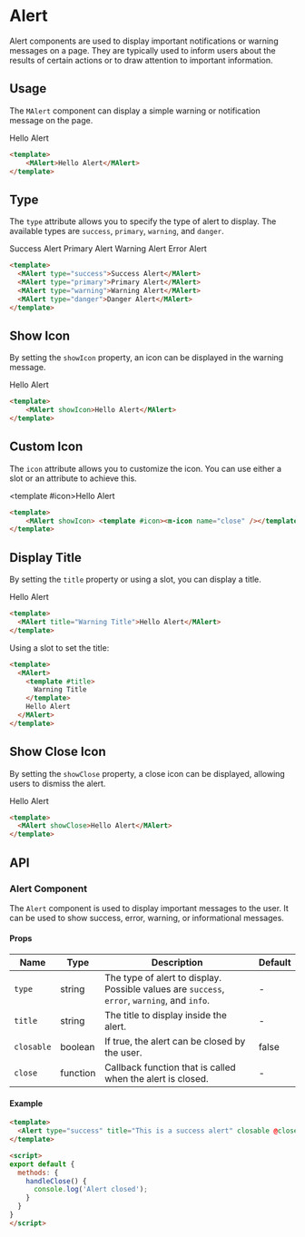 # Alert

Alert components are used to display important notifications or warning messages on a page. They are typically used to inform users about the results of certain actions or to draw attention to important information.

## Usage

The `MAlert` component can display a simple warning or notification message on the page.

<MAlert>Hello Alert</MAlert>

```html
<template>
    <MAlert>Hello Alert</MAlert>
</template>
```

## Type

The `type` attribute allows you to specify the type of alert to display. The available types are `success`, `primary`, `warning`, and `danger`.

<MAlert type="success">Success Alert</MAlert>
<MAlert type="primary">Primary Alert</MAlert>
<MAlert type="warning">Warning Alert</MAlert>
<MAlert type="danger">Error Alert</MAlert>

```html
<template>
  <MAlert type="success">Success Alert</MAlert>
  <MAlert type="primary">Primary Alert</MAlert>
  <MAlert type="warning">Warning Alert</MAlert>
  <MAlert type="danger">Danger Alert</MAlert>
</template>
```

## Show Icon

By setting the `showIcon` property, an icon can be displayed in the warning message.

<MAlert showIcon>Hello Alert</MAlert>

```html
<template>
    <MAlert showIcon>Hello Alert</MAlert>
</template>
```

## Custom Icon

The `icon` attribute allows you to customize the icon. You can use either a slot or an attribute to achieve this.

<MAlert showIcon> <template #icon><m-icon name="close" /></template>Hello Alert</MAlert>

```html
<template>
    <MAlert showIcon> <template #icon><m-icon name="close" /></template>Hello Alert</MAlert>
</template>
```

## Display Title

By setting the `title` property or using a slot, you can display a title.

<MAlert title="Warning Title">Hello Alert</MAlert>

```html
<template>
  <MAlert title="Warning Title">Hello Alert</MAlert>
</template>
```

Using a slot to set the title:

```html
<template>
  <MAlert>
    <template #title>
      Warning Title
    </template>
    Hello Alert
  </MAlert>
</template>
```

## Show Close Icon

By setting the `showClose` property, a close icon can be displayed, allowing users to dismiss the alert.

<MAlert showClose>Hello Alert</MAlert>

```html
<template>
  <MAlert showClose>Hello Alert</MAlert>
</template>
```

## API

### Alert Component

The `Alert` component is used to display important messages to the user. It can be used to show success, error, warning, or informational messages.

#### Props

| Name     | Type     | Description                                              | Default |
|----------|----------|----------------------------------------------------------|---------|
| `type`   | string   | The type of alert to display. Possible values are `success`, `error`, `warning`, and `info`. | -       |
| `title`| string   | The title to display inside the alert.                 | -       |
| `closable`| boolean | If true, the alert can be closed by the user.            | false   |
| `close`| function | Callback function that is called when the alert is closed.| -       |

#### Example

```html
<template>
  <Alert type="success" title="This is a success alert" closable @close="handleClose" />
</template>

<script>
export default {
  methods: {
    handleClose() {
      console.log('Alert closed');
    }
  }
}
</script>
```
